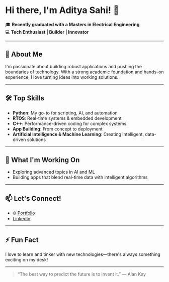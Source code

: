 # Hi there, I'm Aditya Sahi! 👋

🎓 **Recently graduated with a Masters in Electrical Engineering**  
💻 **Tech Enthusiast | Builder | Innovator**

---

## 🚀 About Me
I'm passionate about building robust applications and pushing the boundaries of technology. With a strong academic foundation and hands-on experience, I love turning ideas into working solutions.

---

## 🛠️ Top Skills
- **Python**: My go-to for scripting, AI, and automation
- **RTOS**: Real-time systems & embedded development
- **C++**: Performance-driven coding for complex systems
- **App Building**: From concept to deployment
- **Artificial Intelligence & Machine Learning**: Creating intelligent, data-driven solutions

---

## 🌱 What I'm Working On
- Exploring advanced topics in AI and ML
- Building apps that blend real-time data with intelligent algorithms

---

## 📫 Let's Connect!
- 🌐 [Portfolio](https://adityasahi.netlify.app)
- [LinkedIn](https://www.linkedin.com/in/adityasahi07)

---

## ⚡ Fun Fact
I love to learn and tinker with new technologies—there's always something exciting on my desk!

---

> “The best way to predict the future is to invent it.” — Alan Kay
